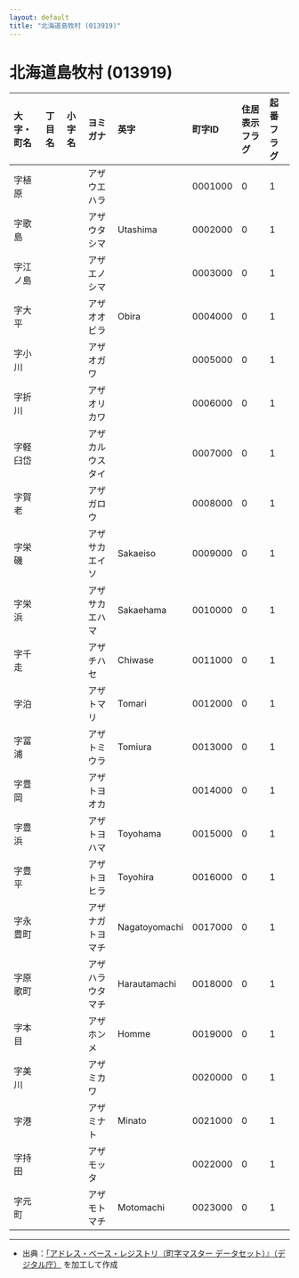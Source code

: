 ```yaml
---
layout: default
title: "北海道島牧村 (013919)"
---
```


# 北海道島牧村 (013919)

| 大字・町名 | 丁目名 | 小字名 | ヨミガナ | 英字 | 町字ID | 住居表示フラグ | 起番フラグ |
|:---|:---|:---|:---|:---|:---|:---|:---|
| 字植原 |  |  | アザウエハラ |  | 0001000 | 0 | 1 |
| 字歌島 |  |  | アザウタシマ | Utashima | 0002000 | 0 | 1 |
| 字江ノ島 |  |  | アザエノシマ |  | 0003000 | 0 | 1 |
| 字大平 |  |  | アザオオビラ | Obira | 0004000 | 0 | 1 |
| 字小川 |  |  | アザオガワ |  | 0005000 | 0 | 1 |
| 字折川 |  |  | アザオリカワ |  | 0006000 | 0 | 1 |
| 字軽臼岱 |  |  | アザカルウスタイ |  | 0007000 | 0 | 1 |
| 字賀老 |  |  | アザガロウ |  | 0008000 | 0 | 1 |
| 字栄磯 |  |  | アザサカエイソ | Sakaeiso | 0009000 | 0 | 1 |
| 字栄浜 |  |  | アザサカエハマ | Sakaehama | 0010000 | 0 | 1 |
| 字千走 |  |  | アザチハセ | Chiwase | 0011000 | 0 | 1 |
| 字泊 |  |  | アザトマリ | Tomari | 0012000 | 0 | 1 |
| 字冨浦 |  |  | アザトミウラ | Tomiura | 0013000 | 0 | 1 |
| 字豊岡 |  |  | アザトヨオカ |  | 0014000 | 0 | 1 |
| 字豊浜 |  |  | アザトヨハマ | Toyohama | 0015000 | 0 | 1 |
| 字豊平 |  |  | アザトヨヒラ | Toyohira | 0016000 | 0 | 1 |
| 字永豊町 |  |  | アザナガトヨマチ | Nagatoyomachi | 0017000 | 0 | 1 |
| 字原歌町 |  |  | アザハラウタマチ | Harautamachi | 0018000 | 0 | 1 |
| 字本目 |  |  | アザホンメ | Homme | 0019000 | 0 | 1 |
| 字美川 |  |  | アザミカワ |  | 0020000 | 0 | 1 |
| 字港 |  |  | アザミナト | Minato | 0021000 | 0 | 1 |
| 字持田 |  |  | アザモッタ |  | 0022000 | 0 | 1 |
| 字元町 |  |  | アザモトマチ | Motomachi | 0023000 | 0 | 1 |

---

- 出典：[「アドレス・ベース・レジストリ（町字マスター データセット）』（デジタル庁）](https://www.digital.go.jp/policies/base_registry_address/) を加工して作成
